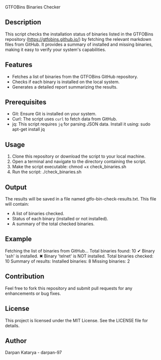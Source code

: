 GTFOBins Binaries Checker

Description
------------
This script checks the installation status of binaries listed in the GTFOBins repository (https://gtfobins.github.io/) by fetching the relevant markdown files from GitHub. It provides a summary of installed and missing binaries, making it easy to verify your system's capabilities.

Features
--------
- Fetches a list of binaries from the GTFOBins GitHub repository.
- Checks if each binary is installed on the local system.
- Generates a detailed report summarizing the results.

Prerequisites
-------------
- Git: Ensure Git is installed on your system.
- Curl: The script uses `curl` to fetch data from GitHub.
- jq: This script requires `jq` for parsing JSON data. Install it using:
  sudo apt-get install jq

Usage
-----
1. Clone this repository or download the script to your local machine.
2. Open a terminal and navigate to the directory containing the script.
3. Make the script executable:
   chmod +x check_binaries.sh
4. Run the script:
   ./check_binaries.sh

Output
------
The results will be saved in a file named gtfo-bin-check-results.txt. This file will contain:
- A list of binaries checked.
- Status of each binary (installed or not installed).
- A summary of the total checked binaries.

Example
-------
Fetching the list of binaries from GitHub...
Total binaries found: 10
✔ Binary 'ssh' is installed.
✖ Binary 'telnet' is NOT installed.
Total binaries checked: 10
Summary of results:
Installed binaries: 8
Missing binaries: 2

Contribution
------------
Feel free to fork this repository and submit pull requests for any enhancements or bug fixes.

License
-------
This project is licensed under the MIT License. See the LICENSE file for details.

Author
------
Darpan Katarya - darpan-97
